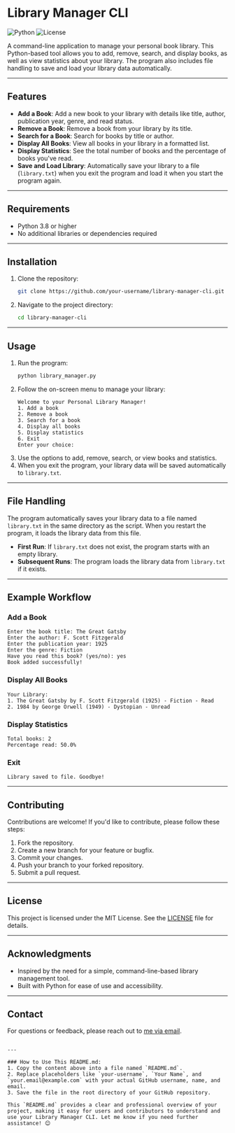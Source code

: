 # Library Manager CLI

![Python](https://img.shields.io/badge/Python-3.8%2B-blue) ![License](https://img.shields.io/badge/License-MIT-green)

A command-line application to manage your personal book library. This Python-based tool allows you to add, remove, search, and display books, as well as view statistics about your library. The program also includes file handling to save and load your library data automatically.

---

## Features

- **Add a Book**: Add a new book to your library with details like title, author, publication year, genre, and read status.
- **Remove a Book**: Remove a book from your library by its title.
- **Search for a Book**: Search for books by title or author.
- **Display All Books**: View all books in your library in a formatted list.
- **Display Statistics**: See the total number of books and the percentage of books you've read.
- **Save and Load Library**: Automatically save your library to a file (`library.txt`) when you exit the program and load it when you start the program again.

---

## Requirements

- Python 3.8 or higher
- No additional libraries or dependencies required

---

## Installation

1. Clone the repository:
   ```bash
   git clone https://github.com/your-username/library-manager-cli.git
   ```
2. Navigate to the project directory:
   ```bash
   cd library-manager-cli
   ```

---

## Usage

1. Run the program:
   ```bash
   python library_manager.py
   ```
2. Follow the on-screen menu to manage your library:
   ```
   Welcome to your Personal Library Manager!
   1. Add a book
   2. Remove a book
   3. Search for a book
   4. Display all books
   5. Display statistics
   6. Exit
   Enter your choice:
   ```
3. Use the options to add, remove, search, or view books and statistics.
4. When you exit the program, your library data will be saved automatically to `library.txt`.

---

## File Handling

The program automatically saves your library data to a file named `library.txt` in the same directory as the script. When you restart the program, it loads the library data from this file.

- **First Run**: If `library.txt` does not exist, the program starts with an empty library.
- **Subsequent Runs**: The program loads the library data from `library.txt` if it exists.

---

## Example Workflow

### Add a Book
```
Enter the book title: The Great Gatsby
Enter the author: F. Scott Fitzgerald
Enter the publication year: 1925
Enter the genre: Fiction
Have you read this book? (yes/no): yes
Book added successfully!
```

### Display All Books
```
Your Library:
1. The Great Gatsby by F. Scott Fitzgerald (1925) - Fiction - Read
2. 1984 by George Orwell (1949) - Dystopian - Unread
```

### Display Statistics
```
Total books: 2
Percentage read: 50.0%
```

### Exit
```
Library saved to file. Goodbye!
```

---

## Contributing

Contributions are welcome! If you'd like to contribute, please follow these steps:
1. Fork the repository.
2. Create a new branch for your feature or bugfix.
3. Commit your changes.
4. Push your branch to your forked repository.
5. Submit a pull request.

---

## License

This project is licensed under the MIT License. See the [LICENSE](LICENSE) file for details.

---

## Acknowledgments

- Inspired by the need for a simple, command-line-based library management tool.
- Built with Python for ease of use and accessibility.

---

## Contact

For questions or feedback, please reach out to [me via email](mailto:your.abdulrehmanbinadeem@gmail.com).

```

---

### How to Use This README.md:
1. Copy the content above into a file named `README.md`.
2. Replace placeholders like `your-username`, `Your Name`, and `your.email@example.com` with your actual GitHub username, name, and email.
3. Save the file in the root directory of your GitHub repository.

This `README.md` provides a clear and professional overview of your project, making it easy for users and contributors to understand and use your Library Manager CLI. Let me know if you need further assistance! 😊

